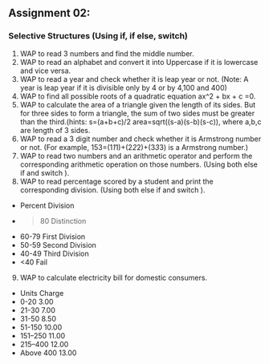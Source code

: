 ## Assignment 02:
### Selective Structures (Using if, if else, switch)
1. WAP to read 3 numbers and find the middle number.
2. WAP to read an alphabet and convert it into Uppercase if it is lowercase and vice versa.
3. WAP to read a year and check whether it is leap year or not. (Note: A year is leap year if it is divisible only by 4 or by 4,100 and 400)
4. WAP to find all possible roots of a quadratic equation ax^2 + bx + c =0.
5. WAP to calculate the area of a triangle given the length of its sides. But for three sides to form a triangle, the sum of two sides must be greater than the third.(hints: s=(a+b+c)/2   area=sqrt((s-a)(s-b)(s-c)), where a,b,c are length of 3 sides.
6. WAP to read a 3 digit number and check whether it is Armstrong number or not. (For example, 153=(1*1*1)+(2*2*2)+(3*3*3) is a Armstrong number.)
7. WAP to read two numbers and an arithmetic operator and perform the corresponding arithmetic operation on those numbers. (Using both else if and switch ).
8. WAP to read percentage scored by a student and print the corresponding division. (Using both else if and switch ).
  * Percent   Division
  * >80       Distinction
  * 60-79     First Division
  * 50-59     Second Division
  * 40-49     Third Division
  * <40       Fail
9. WAP to calculate electricity bill for domestic consumers.
  * Units       Charge
  * 0-20        3.00
  * 21-30       7.00
  * 31-50       8.50
  * 51-150      10.00
  * 151–250     11.00
  * 215–400     12.00
  * Above 400   13.00
